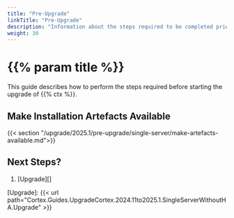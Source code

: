 ```yaml
---
title: "Pre-Upgrade"
linkTitle: "Pre-Upgrade"
description: "Information about the steps required to be completed prior to starting the upgrade."
weight: 30
---
```


# {{% param title %}}

This guide describes how to perform the steps required before starting the upgrade of {{% ctx %}}.

## Make Installation Artefacts Available

{{< section "/upgrade/2025.1/pre-upgrade/single-server/make-artefacts-available.md">}}

## Next Steps?

1. [Upgrade][]

[Upgrade]: {{< url path="Cortex.Guides.UpgradeCortex.2024.11to2025.1.SingleServerWithoutHA.Upgrade" >}}
